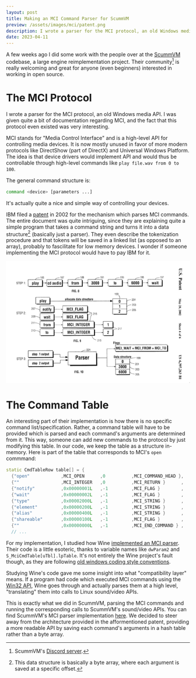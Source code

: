 ```yaml
---
layout: post
title: Making an MCI Command Parser for ScummVM
preview: /assets/images/mci/patent.png
description: I wrote a parser for the MCI protocol, an old Windows media API.
date: 2023-04-11
---
```



A few weeks ago I did some work with the people over at the [ScummVM](https://www.scummvm.org/) codebase, 
a large engine reimplementation project.
Their community[^1] is really welcoming and great for anyone (even beginners) interested in
working in open source.

# The MCI Protocol

I wrote a parser for the MCI protocol, an old Windows media API.
I was given quite a bit of documentation regarding MCI, and the fact that this protocol 
even existed was very interesting.

MCI stands for "Media Control Interface" and is a high-level API for
controlling media devices. It is now mostly unused in favor of more modern
protocols like DirectShow (part of DirectX) and Universal Windows Platform. The
idea is that device drivers would implement API and would thus be controllable through
high-level commands like `play file.wav from 0 to 100`.

The general command structure is:

```bash
command <device> [parameters ...]
```

It's actually quite a nice and simple way of controlling your devices. 

IBM filed a [patent](https://patents.google.com/patent/US6397263) in 2002 for
the mechanism which parses MCI commands. The entire document was quite
intriguing, since they are explaining quite a simple program that takes a
command string and turns it into a data structure[^2] (basically just a parser).
They even describe the tokenization procedure and that
tokens will be saved in a linked list (as opposed to an array), probably to
fascilitate for low memory devices. 
I wonder if someone implementing the MCI protocol would have to pay IBM for it. 

![MCI Patent (parsing part)](/assets/images/mci/patent.png)

# The Command Table

An interesting part of their implementation is how there is no
specific command list/specification. Rather, a command table 
will have to be provided which is parsed and each command's arguments
are determined from it.
This way, someone can add new commands to the protocol by just modifying this table.
In our code, we keep the table as a structure in-memory.
Here is part of the table that corresponds to MCI's `open` commmand:

```cpp
static CmdTableRow table[] = {
  {"open"            ,MCI_OPEN      ,0          ,MCI_COMMAND_HEAD },
  {""                ,MCI_INTEGER   ,0          ,MCI_RETURN }      ,
  {"notify"          ,0x00000001L   ,-1         ,MCI_FLAG }        ,
  {"wait"            ,0x00000002L   ,-1         ,MCI_FLAG }        ,
  {"type"            ,0x00002000L   ,-1         ,MCI_STRING }      ,
  {"element"         ,0x00000200L   ,-1         ,MCI_STRING }      ,
  {"alias"           ,0x00000400L   ,-1         ,MCI_STRING }      ,
  {"shareable"       ,0x00000100L   ,-1         ,MCI_FLAG }        ,
  {""                ,0x00000000L   ,-1         ,MCI_END_COMMAND } ,
  // ...
```

For my implementation, I studied how Wine [implemented an MCI parser](https://github.com/wine-mirror/wine/blob/9e99c6f66d236101a084b6a3a24c98b5c8677fe5/dlls/winmm/mci.c).
Their code is a little esoteric, thanks to variable names like `dwParam2` and
`S_MciCmdTable[uTbl].lpTable`. It's not entirely the Wine project's fault
though, as they are following [old windows coding style conventions](https://learn.microsoft.com/en-us/windows/win32/stg/coding-style-conventions).

Studying Wine's code gave me some insight into what "compatibility layer" means.
If a program had code which executed MCI commands using the [Win32 API](https://learn.microsoft.com/en-us/windows/win32/multimedia/sending-a-command), Wine goes through and actually parses 
them at a high level, "translating" them into calls to Linux sound/video APIs.

This is exactly what we did in ScummVM, parsing the MCI commands and running the corresponding
calls to ScummVM's sound/video APIs.
You can find ScummVM's MCI parser implementation [here](https://github.com/scummvm/scummvm/blob/master/engines/director/lingo/lingo-mci.cpp).
We decided to steer away from the architecture provided in the afformentioned
patent, providing a more readable API by saving each command's arguments in a hash table 
rather than a byte array.

[^1]: ScummVM's [Discord server](https://discord.gg/4cDsMNtcpG).
[^2]: This data structure is basically a byte array, where each argument is saved at a specific offset.
